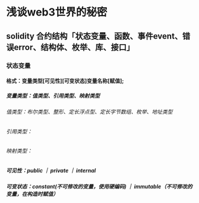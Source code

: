 # 浅谈web3世界的秘密

## solidity 合约结构「状态变量、函数、事件event、错误error、结构体、枚举、库、接口」
### 状态变量
####   格式：变量类型[可见性][可变状态]变量名称[赋值];
#####      变量类型：值类型、引用类型、映射类型
######            值类型：布尔类型、整形、定长浮点型、定长字节数组、枚举、地址类型
######            引用类型：
######            映射类型：
#####       可见性：public ｜ private ｜ internal
#####       可变状态：constant(不可修改的变量，使用硬编码) ｜ immutable（不可修改的变量，在构造时赋值） 
   
